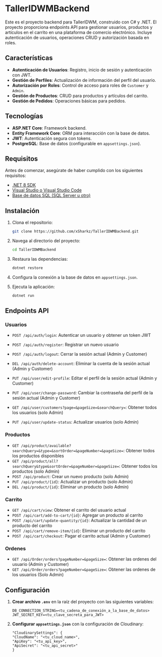 # TallerIDWMBackend

Este es el proyecto backend para TallerIDWM, construido con C# y .NET. El proyecto proporciona endpoints API para gestionar usuarios, productos y artículos en el carrito en una plataforma de comercio electrónico. Incluye autenticación de usuarios, operaciones CRUD y autorización basada en roles.

## Características

- **Autenticación de Usuarios**: Registro, inicio de sesión y autenticación con JWT.
- **Gestión de Perfiles**: Actualización de información del perfil del usuario.
- **Autorización por Roles**: Control de acceso para roles de `Customer` y `Admin`.
- **Gestión de Productos**: CRUD para productos y artículos del carrito.
- **Gestión de Pedidos**: Operaciones básicas para pedidos.

## Tecnologías

- **ASP.NET Core**: Framework backend.
- **Entity Framework Core**: ORM para interacción con la base de datos.
- **JWT**: Autenticación segura con tokens.
- **PostgreSQL**: Base de datos (configurable en `appsettings.json`).

## Requisitos

Antes de comenzar, asegúrate de haber cumplido con los siguientes requisitos:

- [.NET 8 SDK](https://dotnet.microsoft.com/download/dotnet/8.0)
- [Visual Studio o Visual Studio Code](https://visualstudio.microsoft.com/es/downloads/)
- [Base de datos SQL (SQL Server u otro)]()

## Instalación

1. Clona el repositorio:

   ```bash
   git clone https://github.com/xSharkz/TallerIDWMBackend.git
   ```

2. Navega al directorio del proyecto:

   ```bash
   cd TallerIDWMBackend
   ```

3. Restaura las dependencias:

   ```bash
   dotnet restore
   ```

4. Configura la conexión a la base de datos en `appsettings.json`.

5. Ejecuta la aplicación:

   ```bash
   dotnet run
   ```

## Endpoints API

### Usuarios

- `POST /api/auth/login`: Autenticar un usuario y obtener un token JWT
- `POST /api/auth/register`: Registrar un nuevo usuario
- `POST /api/auth/logout`: Cerrar la sesión actual (Admin y Customer)
- `DEL /api/auth/delete-account`: Eliminar la cuenta de la sesión actual (Admin y Customer)

- `PUT /api/user/edit-profile`: Editar el perfil de la sesión actual (Admin y Customer)
- `PUT /api/user/change-password`: Cambiar la contraseña del perfil de la sesión actual (Admin y Customer)
- `GET /api/user/customers?page=&pageSize=&searchQuery=`: Obtener todos los usuarios (solo Admin)
- `PUT /api/user/update-status`: Actualizar usuarios (solo Admin)

### Productos

- `GET /api/product/available?searchQuery=&type=&sortOrder=&pageNumber=&pageSize=`: Obtener todos los productos disponibles
- `GET /api/product/all?searchQuery&type&sortOrder=&pageNumber=&pageSize=`: Obtener todos los productos (solo Admin)
- `POST /api/product`: Crear un nuevo producto (solo Admin)
- `PUT /api/product/{id}`: Actualizar un producto (solo Admin)
- `DEL /api/product/{id}`: Eliminar un producto (solo Admin)
  
### Carrito

- `GET /api/cart/view`: Obtener el carrito del usuario actual
- `POST /api/cart/add-to-cart/{id}`: Agregar un producto al carrito
- `POST /api/cart/update-quantity/{id}`: Actualizar la cantidad de un producto del carrito
- `POST /api/cart/remove-item/{id}`: Eliminar un producto del carrito
- `POST /api/cart/checkout`: Pagar el carrito actual (Admin y Customer)

### Ordenes
- `GET /api/Order/orders?pageNumber=&pageSize=`: Obtener las ordenes del usuario (Admin y Customer)
- `GET /api/Order/orders?pageNumber=&pageSize=`: Obtener las ordenes de los usuarios (Solo Admin)

## Configuración

1. **Crear archivo `.env`** en la raíz del proyecto con las siguientes variables:

   ```env
   DB_CONNECTION_STRING=<tu_cadena_de_conexión_a_la_base_de_datos>
   JWT_SECRET_KEY=<tu_clave_secreta_para_JWT>

2. **Configurar `appsettings.json`** con la configuración de Cloudinary:

   ```env
   "CloudinarySettings": {
   "CloudName": "<tu_cloud_name>",
   "ApiKey": "<tu_api_key>",
   "ApiSecret": "<tu_api_secret>"
   }